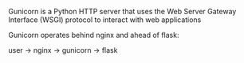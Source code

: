 Gunicorn is a Python HTTP server that uses the Web Server Gateway Interface (WSGI) protocol to interact with web applications

Gunicorn operates behind nginx and ahead of flask:

   user -> nginx -> gunicorn -> flask
